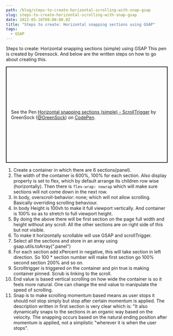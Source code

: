 ```yaml
---
path: /blog/steps-to-create-horizontal-scrolling-with-snap-gsap
slug: steps-to-create-horizontal-scrolling-with-snap-gsap
date: 2022-05-16T09:00:00.0Z
title: "Steps to create: Horizontal snapping sections using GSAP"
tags:
  - GSAP
---
```


Steps to create: Horizontal snapping sections (simple) using GSAP
This pen is created by Greensock. And below are the written steps on how to go about creating this.

<p class="codepen" data-height="300" data-default-tab="html,result" data-slug-hash="YzygYvM" data-user="GreenSock" style="height: 300px; box-sizing: border-box; display: flex; align-items: center; justify-content: center; border: 2px solid; margin: 1em 0; padding: 1em;">
  <span>See the Pen <a href="https://codepen.io/GreenSock/pen/YzygYvM">
  Horizontal snapping sections (simple) - ScrollTrigger</a> by GreenSock (<a href="https://codepen.io/GreenSock">@GreenSock</a>)
  on <a href="https://codepen.io">CodePen</a>.</span>
</p>
<script async src="https://cpwebassets.codepen.io/assets/embed/ei.js"></script>



1. Create a container in which there are 6 sections(panel).
2. The width of the container is 600%, 100% for each section. Also display property is set to flex, which by default arrange its children row wise (horizontally). Then there is `flex-wrap: nowrap` which will make sure sections will not come down in the next row.
3. In body, overscroll-behavior: none; which will not allow scrolling. Basically overriding scrolling behaviour.
4. In body Height is 100vh to make it full viewport vertically. And container is 100% so as to stretch to full viewport height.
5. By doing the above there will be first section on the page full width and height without any scroll. All the other sections are on right side of this but not visible.
6. To make it horizontally scrollable will use GSAP and scrollTrigger.
7. Select all the sections and store in an array using gsap.utils.toArray(".panel")
8. For each section add xPercent in negative,  this will take section in left direction. So 100 * section number will make first section go 100% second section 200% and so on.
9.  Scrolltrigger is triggered on the container and pin true is making container pinned. Scrub is linking to the scroll.
10. End value is based vertical scrolling on how wide the container is so it feels more natural. One can change the end value to manipulate the speed of scrolling.
11. Snap is to make scrolling momentum based means as user stops it should not stop simply but stop after certain momentum is applied. The description written in first section is very clear which is: "It also dynamically snaps to the sections in an organic way based on the velocity. The snapping occurs based on the natural ending position after momentum is applied, not a simplistic "wherever it is when the user stops".



